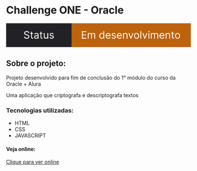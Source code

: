<h1>Challenge ONE - Oracle</h1>
<p align="center">
  <img src="https://raw.githubusercontent.com/Rafalesson/desafio-oracle-001/a4a21fef1b010de7d4809d23540434a0af020a03/img/desenvolvendo.svg" />
</p>

<h2>Sobre o projeto:</h2>
<p>
  Projeto desenvolvido para fim de conclusão do 1° módulo do curso da Oracle + Alura
  
  Uma aplicação que criptografa e descriptografa textos
</p>

<h3>
  Tecnologias utilizadas:
</h2>
<ul>
  <li>HTML</li>
  <li>CSS</li>
  <li>JAVASCRIPT</li>
</ul>

<h4>Veja online: </h4>
<a href="https://rafalesson.github.io/desafio-oracle-001/" target="_blank">Clique para ver online</a>
